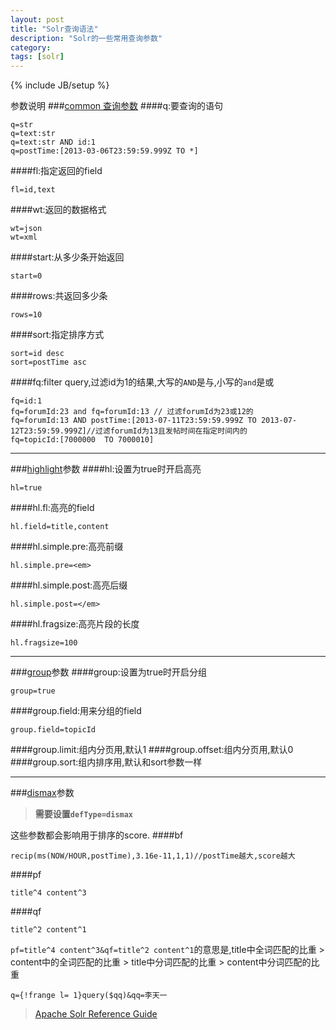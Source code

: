 ```yaml
---
layout: post
title: "Solr查询语法"
description: "Solr的一些常用查询参数"
category:
tags: [solr]
---
```

{% include JB/setup %}

参数说明
###[common 查询参数][2]
####q:要查询的语句

    q=str
    q=text:str
    q=text:str AND id:1
    q=postTime:[2013-03-06T23:59:59.999Z TO *]

####fl:指定返回的field

    fl=id,text

####wt:返回的数据格式

    wt=json
    wt=xml

####start:从多少条开始返回

    start=0

####rows:共返回多少条

    rows=10

####sort:指定排序方式

    sort=id desc
    sort=postTime asc

####fq:filter query,过滤id为1的结果,大写的`AND`是与,小写的`and`是或

    fq=id:1
    fq=forumId:23 and fq=forumId:13 // 过滤forumId为23或12的
    fq=forumId:13 AND postTime:[2013-07-11T23:59:59.999Z TO 2013-07-12T23:59:59.999Z]//过滤forumId为13且发帖时间在指定时间内的
    fq=topicId:[7000000  TO 7000010]

***
###[highlight][6]参数
####hl:设置为true时开启高亮

    hl=true

####hl.fl:高亮的field

    hl.field=title,content

####hl.simple.pre:高亮前缀

    hl.simple.pre=<em>

####hl.simple.post:高亮后缀

    hl.simple.post=</em>

####hl.fragsize:高亮片段的长度

    hl.fragsize=100

***
###[group][5]参数
####group:设置为true时开启分组

    group=true

####group.field:用来分组的field

    group.field=topicId

####group.limit:组内分页用,默认1
####group.offset:组内分页用,默认0
####group.sort:组内排序用,默认和sort参数一样
***
###[dismax][4]参数

>**需要设置`defType=dismax`**

这些参数都会影响用于排序的score. 
####bf

    recip(ms(NOW/HOUR,postTime),3.16e-11,1,1)//postTime越大,score越大

####pf

    title^4 content^3

####qf

    title^2 content^1

`pf=title^4 content^3&qf=title^2 content^1`的意思是,title中全词匹配的比重 > content中的全词匹配的比重 > title中分词匹配的比重 > content中分词匹配的比重

    q={!frange l= 1}query($qq)&qq=李天一



> [Apache Solr Reference Guide][7]

[1]: http://wiki.apache.org/solr/FieldCollapsing
[2]: https://cwiki.apache.org/confluence/display/solr/Common+Query+Parameters
[3]: https://cwiki.apache.org/confluence/display/solr/Function+Queries
[4]: https://cwiki.apache.org/confluence/display/solr/The+DisMax+Query+Parser
[5]: https://cwiki.apache.org/confluence/display/solr/Result+Grouping "Result+Group"
[6]: https://cwiki.apache.org/confluence/display/solr/Highlighting "Highlighting"
[7]: https://cwiki.apache.org/confluence/display/solr/Apache+Solr+Reference+Guide "Apache Solr Reference Guide"

